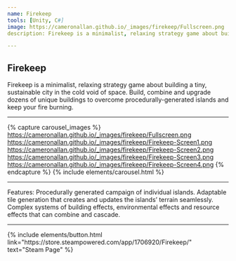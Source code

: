 ```yaml
---
name: Firekeep
tools: [Unity, C#]
image: https://cameronallan.github.io/_images/firekeep/Fullscreen.png
description: Firekeep is a minimalist, relaxing strategy game about building a tiny, sustainable city in the cold void of space.

---
```


## Firekeep
Firekeep is a minimalist, relaxing strategy game about building a tiny, sustainable city in the cold void of space. Build, combine and upgrade dozens of unique buildings to overcome procedurally-generated islands and keep your fire burning.

---

{% capture carousel_images %}
https://cameronallan.github.io/_images/firekeep/Fullscreen.png
https://cameronallan.github.io/_images/firekeep/Firekeep-Screen1.png
https://cameronallan.github.io/_images/firekeep/Firekeep-Screen2.png
https://cameronallan.github.io/_images/firekeep/Firekeep-Screen3.png
https://cameronallan.github.io/_images/firekeep/Firekeep-Screen4.png
{% endcapture %}
{% include elements/carousel.html %}

---

Features:
Procedurally generated campaign of individual islands.
Adaptable tile generation that creates and updates the islands’ terrain seamlessly.
Complex systems of building effects, environmental effects and resource effects that can combine and cascade.

---

<p class="text-center">
{% include elements/button.html link="https://store.steampowered.com/app/1706920/Firekeep/" text="Steam Page" %}
</p>